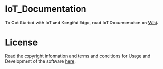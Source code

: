 # IoT_Documentation
To Get Started with IoT and Kongifai Edge, read IoT Documentaiton on [Wiki](https://github.com/kognifai/IoT_Documentation/wiki).

# License
Read the copyright information and terms and conditions for Usage and Development of the software [here](https://github.com/kognifai/Core_Documentation/blob/master/LinkedPages/License.md).
